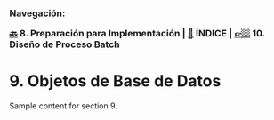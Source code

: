 <h3>Navegación:<br>

[🔙](../8/8.md) 8. Preparación para Implementación | [📜](../README.md) ÍNDICE | [👉🏼](../10/10.md) 10. Diseño de Proceso Batch

# 9. Objetos de Base de Datos

Sample content for section 9.